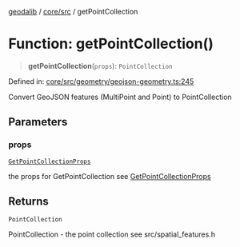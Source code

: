 [geodalib](../../../modules.md) / [core/src](../index.md) / getPointCollection

# Function: getPointCollection()

> **getPointCollection**(`props`): `PointCollection`

Defined in: [core/src/geometry/geojson-geometry.ts:245](https://github.com/GeoDaCenter/geoda-lib/blob/04471ecd75dbfe13a0a0fbff4b6e7d785ad0f8e7/js/packages/core/src/geometry/geojson-geometry.ts#L245)

Convert GeoJSON features (MultiPoint and Point) to PointCollection

## Parameters

### props

[`GetPointCollectionProps`](../type-aliases/GetPointCollectionProps.md)

the props for GetPointCollection see [GetPointCollectionProps](../type-aliases/GetPointCollectionProps.md)

## Returns

`PointCollection`

PointCollection - the point collection see src/spatial_features.h
